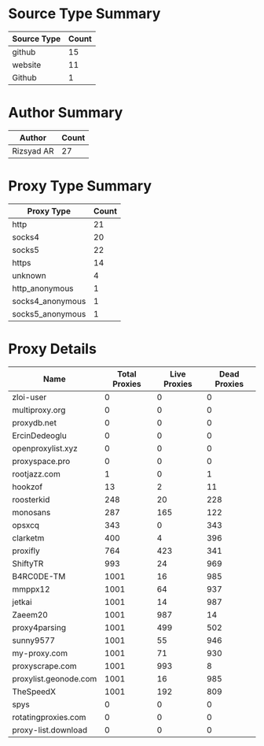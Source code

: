 # Source Type Summary

| Source Type | Count |
|-------------|-------|
| github | 15 |
| website | 11 |
| Github | 1 |


# Author Summary

| Author | Count |
|--------|-------|
| Rizsyad AR | 27 |


# Proxy Type Summary

| Proxy Type | Count |
|------------|-------|
| http | 21 |
| socks4 | 20 |
| socks5 | 22 |
| https | 14 |
| unknown | 4 |
| http_anonymous | 1 |
| socks4_anonymous | 1 |
| socks5_anonymous | 1 |


# Proxy Details

| Name | Total Proxies | Live Proxies | Dead Proxies |
|------|---------------|--------------|---------------|
| zloi-user | 0 | 0 | 0 |
| multiproxy.org | 0 | 0 | 0 |
| proxydb.net | 0 | 0 | 0 |
| ErcinDedeoglu | 0 | 0 | 0 |
| openproxylist.xyz | 0 | 0 | 0 |
| proxyspace.pro | 0 | 0 | 0 |
| rootjazz.com | 1 | 0 | 1 |
| hookzof | 13 | 2 | 11 |
| roosterkid | 248 | 20 | 228 |
| monosans | 287 | 165 | 122 |
| opsxcq | 343 | 0 | 343 |
| clarketm | 400 | 4 | 396 |
| proxifly | 764 | 423 | 341 |
| ShiftyTR | 993 | 24 | 969 |
| B4RC0DE-TM | 1001 | 16 | 985 |
| mmppx12 | 1001 | 64 | 937 |
| jetkai | 1001 | 14 | 987 |
| Zaeem20 | 1001 | 987 | 14 |
| proxy4parsing | 1001 | 499 | 502 |
| sunny9577 | 1001 | 55 | 946 |
| my-proxy.com | 1001 | 71 | 930 |
| proxyscrape.com | 1001 | 993 | 8 |
| proxylist.geonode.com | 1001 | 16 | 985 |
| TheSpeedX | 1001 | 192 | 809 |
| spys | 0 | 0 | 0 |
| rotatingproxies.com | 0 | 0 | 0 |
| proxy-list.download | 0 | 0 | 0 |
